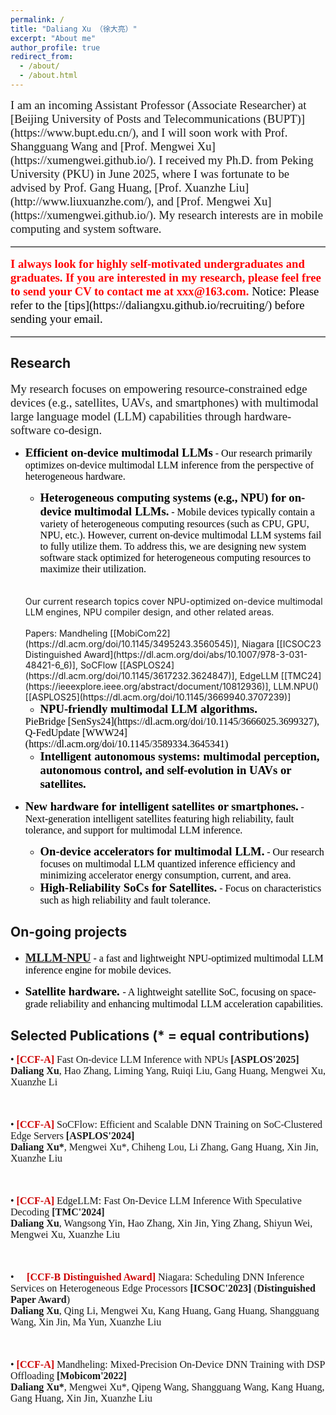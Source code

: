 ```yaml
---
permalink: /
title: "Daliang Xu （徐大亮）"
excerpt: "About me"
author_profile: true
redirect_from: 
  - /about/
  - /about.html
---
```

<span style="font-family: 'Times New Roman', Times, serif; font-size: 14pt;">
I am an incoming Assistant Professor (Associate Researcher) at [Beijing University of Posts and Telecommunications (BUPT)](https://www.bupt.edu.cn/), and I will soon work with Prof. Shangguang Wang and [Prof. Mengwei Xu](https://xumengwei.github.io/).
I received my Ph.D. from Peking University (PKU) in June 2025, where I was fortunate to be advised by Prof. Gang Huang, [Prof. Xuanzhe Liu](http://www.liuxuanzhe.com/), and [Prof. Mengwei Xu](https://xumengwei.github.io/).
My research interests are in mobile computing and system software.
</span>

<hr style="border: none; border-top: 1px solid #ccc; margin: 16px 0;" />

<span style="font-family: 'Times New Roman', Times, serif; color: red; font-weight: bold; font-size: 14pt;">
I always look for highly self-motivated undergraduates and graduates. If you are interested in my research, please feel free to send your CV to contact me at xxx@163.com.
</span>

<span style="font-family: 'Times New Roman', Times, serif; color: black; font-size: 14pt;">
Notice: Please refer to the [tips](https://daliangxu.github.io/recruiting/) before sending your email. 
</span>

<hr style="border: none; border-top: 1px solid #ccc; margin: 16px 0;" />

## Research
<span style="font-family: 'Times New Roman', Times, serif; font-size: 14pt;">
My research focuses on empowering resource-constrained edge devices (e.g., satellites, UAVs, and smartphones) with multimodal large language model (LLM) capabilities through hardware-software co-design.
</span>

- <span style="font-family: 'Times New Roman', Times, serif; color: black; font-weight: bold; font-size: 14pt;">Efficient on-device multimodal LLMs</span>
<span style="font-family: 'Times New Roman', Times, serif; color: black; font-size: 12pt;"> - Our research primarily optimizes on-device multimodal LLM inference from the perspective of heterogeneous hardware.
  </span>

  * <span style="font-family: 'Times New Roman', Times, serif; color: black; font-weight: bold; font-size: 14pt;">Heterogeneous computing systems (e.g., NPU) for on-device multimodal LLMs.</span>
  <span style="font-family: 'Times New Roman', Times, serif; color: black; font-size: 12pt;"> - Mobile devices typically contain a variety of heterogeneous computing resources (such as CPU, GPU, NPU, etc.). However, current on-device multimodal LLM systems fail to fully utilize them. To address this, we are designing new system software stack optimized for heterogeneous computing resources to maximize their utilization. 
  <br>
  <br>
  Our current research topics cover NPU-optimized on-device multimodal LLM engines, NPU compiler design, and other related areas.
  <br>
  <br>
  Papers: Mandheling [[MobiCom22](https://dl.acm.org/doi/10.1145/3495243.3560545)], Niagara [[ICSOC23 Distinguished Award](https://dl.acm.org/doi/abs/10.1007/978-3-031-48421-6_6)], SoCFlow [[ASPLOS24](https://dl.acm.org/doi/10.1145/3617232.3624847)], EdgeLLM [[TMC24](https://ieeexplore.ieee.org/abstract/document/10812936)], LLM.NPU() [[ASPLOS25](https://dl.acm.org/doi/10.1145/3669940.3707239)]
  </span>

  * <span style="font-family: 'Times New Roman', Times, serif; color: black; font-weight: bold; font-size: 14pt;">NPU-friendly multimodal LLM algorithms.</span>
  <span style="font-family: 'Times New Roman', Times, serif; color: black; font-size: 12pt;"> 
  PieBridge [SenSys24](https://dl.acm.org/doi/10.1145/3666025.3699327), Q-FedUpdate [WWW24](https://dl.acm.org/doi/10.1145/3589334.3645341)
  </span>

  * <span style="font-family: 'Times New Roman', Times, serif; color: black; font-weight: bold; font-size: 14pt;">Intelligent autonomous systems: multimodal perception, autonomous control, and self-evolution in UAVs or satellites.</span>

- <span style="font-family: 'Times New Roman', Times, serif; color: black; font-weight: bold; font-size: 14pt;">New hardware for intelligent satellites or smartphones.</span>
  <span style="font-family: 'Times New Roman', Times, serif; color: black; font-size: 12pt;"> - Next-generation intelligent satellites featuring high reliability, fault tolerance, and support for multimodal LLM inference.
  </span>

  * <span style="font-family: 'Times New Roman', Times, serif; color: black; font-weight: bold; font-size: 14pt;">On-device accelerators for multimodal LLM.</span>
  <span style="font-family: 'Times New Roman', Times, serif; color: black; font-size: 12pt;"> - Our research focuses on multimodal LLM quantized inference efficiency and minimizing accelerator energy consumption, current, and area.
  </span>

  * <span style="font-family: 'Times New Roman', Times, serif; color: black; font-weight: bold; font-size: 14pt;">High-Reliability SoCs for Satellites.</span>
  <span style="font-family: 'Times New Roman', Times, serif; color: black; font-size: 12pt;"> - Focus on characteristics such as high reliability and fault tolerance.
  </span>


## On-going projects
- <span style="font-family: 'Times New Roman', Times, serif; color: black; font-weight: bold; font-size: 14pt;">[MLLM-NPU](https://github.com/UbiquitousLearning/mllm)</span>
<span style="font-family: 'Times New Roman', Times, serif; color: black; font-size: 12pt;"> - 
  a fast and lightweight NPU-optimized multimodal LLM inference engine for mobile devices.
  </span>


- <span style="font-family: 'Times New Roman', Times, serif; color: black; font-weight: bold; font-size: 14pt;">Satellite hardware. </span>
<span style="font-family: 'Times New Roman', Times, serif; color: black; font-size: 12pt;"> - 
  A lightweight satellite SoC, focusing on space-grade reliability and enhancing multimodal LLM acceleration capabilities.
  </span>


## Selected Publications (* = equal contributions)
<div style="font-family: 'Times New Roman', Times, serif; font-size: 16px;">

• <b><span style="color: #c00;">[CCF-A]</span></b> Fast On-device LLM Inference with NPUs <b>[ASPLOS'2025]</b><br>
<b>Daliang Xu</b>, Hao Zhang, Liming Yang, Ruiqi Liu, Gang Huang, Mengwei Xu, Xuanzhe Li

<br/>

• <b><span style="color: #c00;">[CCF-A]</span></b> SoCFlow: Efficient and Scalable DNN Training on SoC-Clustered Edge Servers <b>[ASPLOS'2024]</b><br>
<b>Daliang Xu*</b>, Mengwei Xu*, Chiheng Lou, Li Zhang, Gang Huang, Xin Jin, Xuanzhe Liu

<br/>

• <b><span style="color: #c00;">[CCF-A]</span></b> EdgeLLM: Fast On-Device LLM Inference With Speculative Decoding <b>[TMC'2024]</b><br>
<b>Daliang Xu</b>, Wangsong Yin, Hao Zhang, Xin Jin, Ying Zhang, Shiyun Wei, Mengwei Xu, Xuanzhe Liu

<br/>

• <b>👑 <span style="color: #c00;">[CCF-B Distinguished Award]</span></b> Niagara: Scheduling DNN Inference Services on Heterogeneous Edge Processors <b>[ICSOC'2023]</b> (__Distinguished Paper Award__)<br>
<b>Daliang Xu</b>, Qing Li, Mengwei Xu, Kang Huang, Gang Huang, Shangguang Wang, Xin Jin, Ma Yun, Xuanzhe Liu

<br/>

• <b><span style="color: #c00;">[CCF-A]</span></b> Mandheling: Mixed-Precision On-Device DNN Training with DSP Offloading <b>[Mobicom'2022]</b><br>
<b>Daliang Xu*</b>, Mengwei Xu*, Qipeng Wang, Shangguang Wang, Kang Huang, Gang Huang, Xin Jin, Xuanzhe Liu

</div>



<!-- This is the front page of a website that is powered by the [academicpages template](https://github.com/academicpages/academicpages.github.io) and hosted on GitHub pages. [GitHub pages](https://pages.github.com) is a free service in which websites are built and hosted from code and data stored in a GitHub repository, automatically updating when a new commit is made to the respository. This template was forked from the [Minimal Mistakes Jekyll Theme](https://mmistakes.github.io/minimal-mistakes/) created by Michael Rose, and then extended to support the kinds of content that academics have: publications, talks, teaching, a portfolio, blog posts, and a dynamically-generated CV. You can fork [this repository](https://github.com/academicpages/academicpages.github.io) right now, modify the configuration and markdown files, add your own PDFs and other content, and have your own site for free, with no ads! An older version of this template powers my own personal website at [stuartgeiger.com](http://stuartgeiger.com), which uses [this Github repository](https://github.com/staeiou/staeiou.github.io).

A data-driven personal website
======
Like many other Jekyll-based GitHub Pages templates, academicpages makes you separate the website's content from its form. The content & metadata of your website are in structured markdown files, while various other files constitute the theme, specifying how to transform that content & metadata into HTML pages. You keep these various markdown (.md), YAML (.yml), HTML, and CSS files in a public GitHub repository. Each time you commit and push an update to the repository, the [GitHub pages](https://pages.github.com/) service creates static HTML pages based on these files, which are hosted on GitHub's servers free of charge.

Many of the features of dynamic content management systems (like Wordpress) can be achieved in this fashion, using a fraction of the computational resources and with far less vulnerability to hacking and DDoSing. You can also modify the theme to your heart's content without touching the content of your site. If you get to a point where you've broken something in Jekyll/HTML/CSS beyond repair, your markdown files describing your talks, publications, etc. are safe. You can rollback the changes or even delete the repository and start over -- just be sure to save the markdown files! Finally, you can also write scripts that process the structured data on the site, such as [this one](https://github.com/academicpages/academicpages.github.io/blob/master/talkmap.ipynb) that analyzes metadata in pages about talks to display [a map of every location you've given a talk](https://academicpages.github.io/talkmap.html).

Getting started
======
1. Register a GitHub account if you don't have one and confirm your e-mail (required!)
1. Fork [this repository](https://github.com/academicpages/academicpages.github.io) by clicking the "fork" button in the top right. 
1. Go to the repository's settings (rightmost item in the tabs that start with "Code", should be below "Unwatch"). Rename the repository "[your GitHub username].github.io", which will also be your website's URL.
1. Set site-wide configuration and create content & metadata (see below -- also see [this set of diffs](http://archive.is/3TPas) showing what files were changed to set up [an example site](https://getorg-testacct.github.io) for a user with the username "getorg-testacct")
1. Upload any files (like PDFs, .zip files, etc.) to the files/ directory. They will appear at https://[your GitHub username].github.io/files/example.pdf.  
1. Check status by going to the repository settings, in the "GitHub pages" section

Site-wide configuration
------
The main configuration file for the site is in the base directory in [_config.yml](https://github.com/academicpages/academicpages.github.io/blob/master/_config.yml), which defines the content in the sidebars and other site-wide features. You will need to replace the default variables with ones about yourself and your site's github repository. The configuration file for the top menu is in [_data/navigation.yml](https://github.com/academicpages/academicpages.github.io/blob/master/_data/navigation.yml). For example, if you don't have a portfolio or blog posts, you can remove those items from that navigation.yml file to remove them from the header. 

Create content & metadata
------
For site content, there is one markdown file for each type of content, which are stored in directories like _publications, _talks, _posts, _teaching, or _pages. For example, each talk is a markdown file in the [_talks directory](https://github.com/academicpages/academicpages.github.io/tree/master/_talks). At the top of each markdown file is structured data in YAML about the talk, which the theme will parse to do lots of cool stuff. The same structured data about a talk is used to generate the list of talks on the [Talks page](https://academicpages.github.io/talks), each [individual page](https://academicpages.github.io/talks/2012-03-01-talk-1) for specific talks, the talks section for the [CV page](https://academicpages.github.io/cv), and the [map of places you've given a talk](https://academicpages.github.io/talkmap.html) (if you run this [python file](https://github.com/academicpages/academicpages.github.io/blob/master/talkmap.py) or [Jupyter notebook](https://github.com/academicpages/academicpages.github.io/blob/master/talkmap.ipynb), which creates the HTML for the map based on the contents of the _talks directory).

**Markdown generator**

I have also created [a set of Jupyter notebooks](https://github.com/academicpages/academicpages.github.io/tree/master/markdown_generator
) that converts a CSV containing structured data about talks or presentations into individual markdown files that will be properly formatted for the academicpages template. The sample CSVs in that directory are the ones I used to create my own personal website at stuartgeiger.com. My usual workflow is that I keep a spreadsheet of my publications and talks, then run the code in these notebooks to generate the markdown files, then commit and push them to the GitHub repository.

How to edit your site's GitHub repository
------
Many people use a git client to create files on their local computer and then push them to GitHub's servers. If you are not familiar with git, you can directly edit these configuration and markdown files directly in the github.com interface. Navigate to a file (like [this one](https://github.com/academicpages/academicpages.github.io/blob/master/_talks/2012-03-01-talk-1.md) and click the pencil icon in the top right of the content preview (to the right of the "Raw | Blame | History" buttons). You can delete a file by clicking the trashcan icon to the right of the pencil icon. You can also create new files or upload files by navigating to a directory and clicking the "Create new file" or "Upload files" buttons. 

Example: editing a markdown file for a talk
![Editing a markdown file for a talk](/images/editing-talk.png)

For more info
------
More info about configuring academicpages can be found in [the guide](https://academicpages.github.io/markdown/). The [guides for the Minimal Mistakes theme](https://mmistakes.github.io/minimal-mistakes/docs/configuration/) (which this theme was forked from) might also be helpful. -->
